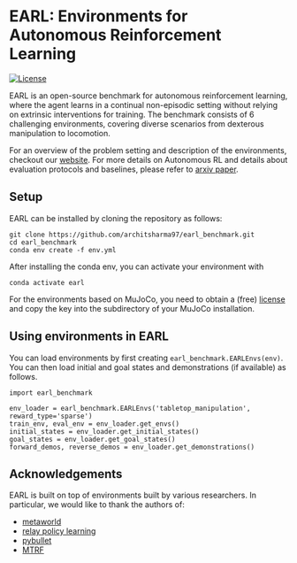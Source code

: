 # EARL: Environments for Autonomous Reinforcement Learning
[![License](https://img.shields.io/badge/License-Apache%202.0-blue.svg)](https://opensource.org/licenses/Apache-2.0)

EARL is an open-source benchmark for autonomous reinforcement learning, where the agent learns in a continual non-episodic setting without relying on extrinsic interventions for training. The benchmark consists of 6 challenging environments, covering diverse scenarios from dexterous manipulation to locomotion.

For an overview of the problem setting and description of the environments, checkout our [website](https://architsharma97.github.io/earl_benchmark/index.html). For more details on Autonomous RL and details about evaluation protocols and baselines, please refer to [arxiv paper](https://arxiv.org/abs/2112.09605).

## Setup

EARL can be installed by cloning the repository as follows:
```
git clone https://github.com/architsharma97/earl_benchmark.git
cd earl_benchmark
conda env create -f env.yml
```

After installing the conda env, you can activate your environment with
```
conda activate earl
```

For the environments based on MuJoCo, you need to obtain a (free) [license](https://www.roboti.us/license.html) and copy the key into the subdirectory of your MuJoCo installation. 

## Using environments in EARL

You can load environments by first creating `earl_benchmark.EARLEnvs(env)`. You can then load initial and goal states and demonstrations (if available) as follows. 

```
import earl_benchmark

env_loader = earl_benchmark.EARLEnvs('tabletop_manipulation', reward_type='sparse')
train_env, eval_env = env_loader.get_envs()
initial_states = env_loader.get_initial_states()
goal_states = env_loader.get_goal_states()
forward_demos, reverse_demos = env_loader.get_demonstrations()
```

## Acknowledgements

EARL is built on top of environments built by various researchers. In particular, we would like to thank the authors of:
- [metaworld](https://meta-world.github.io/) 
- [relay policy learning](https://github.com/google-research/relay-policy-learning)
- [pybullet](https://github.com/bulletphysics/bullet3)
- [MTRF](https://github.com/facebookresearch/MTRF)
